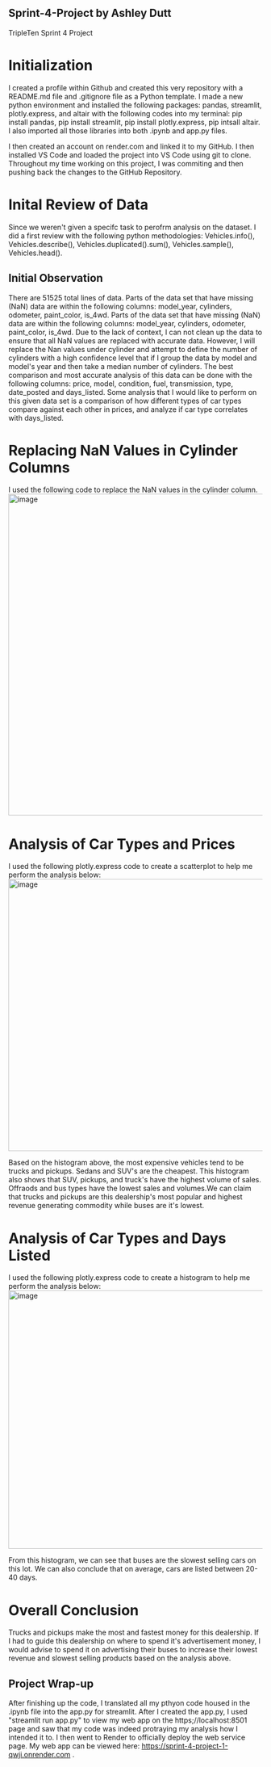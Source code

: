 ## Sprint-4-Project by Ashley Dutt
TripleTen Sprint 4 Project 

# Initialization
I created a profile within Github and created this very repository with a README.md file and .gitignore file as a Python template. I made a new python environment and installed the following packages: pandas, streamlit, plotly.express, and altair with the following codes into my terminal:  pip install pandas, pip install streamlit, pip install plotly.express, pip intsall altair. I also imported all those libraries into both .ipynb and app.py files.

I then created an account on render.com and linked it to my GitHub. I then installed VS Code and loaded the project into VS Code using git to clone. Throughout my time working on this project, I was commiting and then pushing back the changes to the GitHub Repository. 

# Inital Review of Data
Since we weren't given a specifc task to perofrm analysis on the dataset. I did a first review with the following python methodologies: Vehicles.info(), Vehicles.describe(), Vehicles.duplicated().sum(), Vehicles.sample(), Vehicles.head().

## Initial Observation
There are 51525 total lines of data. Parts of the data set that have missing (NaN) data are within the following columns: model_year, cylinders, odometer, paint_color, is_4wd. Parts of the data set that have missing (NaN) data are within the following columns: model_year, cylinders, odometer, paint_color, is_4wd. Due to the lack of context, I can not clean up the data to ensure that all NaN values are replaced with accurate data. However, I will replace the Nan values under cylinder and attempt to define the number of cylinders with a high confidence level that if I group the data by model and model's year and then take a median number of cylinders. The best comparison and most accurate analysis of this data can be done with the following columns: price, model, condition, fuel, transmission, type, date_posted and days_listed. Some analysis that I would like to perform on this given data set is a comparison of how different types of car types compare against each other in prices, and analyze if car type correlates with days_listed. 

# Replacing NaN Values in Cylinder Columns
I used the following code to replace the NaN values in the cylinder column. 
<img width="637" alt="image" src="https://github.com/user-attachments/assets/689a409a-d6f5-455e-98dc-b480b46c8f01">


# Analysis of Car Types and Prices 
I used the following plotly.express code to create a scatterplot to help me perform the analysis below:
<img width="539" alt="image" src="https://github.com/user-attachments/assets/2b75a35d-94d9-4e37-a5ad-aeabfe51008b">

Based on the histogram above, the most expensive vehicles tend to be trucks and pickups. Sedans and SUV's are the cheapest. This histogram also shows that SUV, pickups, and truck's have the highest volume of sales. Offraods and bus types have the lowest sales and volumes.We can claim that trucks and pickups are this dealership's most popular and highest revenue generating commodity while buses are it's lowest.

# Analysis of Car Types and Days Listed
I used the following plotly.express code to create a histogram to help me perform the analysis below:
<img width="512" alt="image" src="https://github.com/user-attachments/assets/0f861b70-ddc8-4409-91db-394ea414538a">

From this histogram, we can see that buses are the slowest selling cars on this lot. We can also conclude that on average, cars are listed between 20-40 days. 

# Overall Conclusion
Trucks and pickups make the most and fastest money for this dealership. If I had to guide this dealership on where to spend it's advertisement money, I would advise to spend it on advertising their buses to increase their lowest revenue and slowest selling products based on the analysis above. 

## Project Wrap-up
After finishing up the code, I translated all my pthyon code housed in the .ipynb file into the app.py for streamlit. After I created the app.py, I used "streamlit run app.py" to view my web app on the https;//localhost:8501 page and saw that my code was indeed protraying my analysis how I intended it to. I then went to Render to officially deploy the web service page. My web app can be viewed here: https://sprint-4-project-1-qwji.onrender.com .
